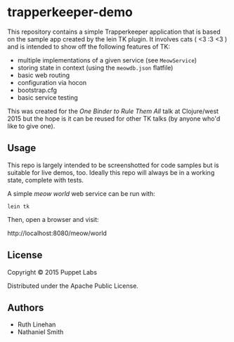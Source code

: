 # trapperkeeper-demo

This repository contains a simple Trapperkeeper application that is based on the sample app created by the lein TK plugin. It involves cats ( <3 :3 <3 ) and is intended to show off the following features of TK:

 * multiple implementations of a given service (see `MeowService`)
 * storing state in context (using the `meowdb.json` flatfile)
 * basic web routing
 * configuration via hocon
 * bootstrap.cfg
 * basic service testing

This was created for the _One Binder to Rule Them All_ talk at Clojure/west 2015 but the hope is it can be reused for other TK talks (by anyone who\'d like to give one).


## Usage

This repo is largely intended to be screenshotted for code samples but is suitable for live demos, too. Ideally this repo will always be in a working state, complete with tests.

A simple _meow world_ web service can be run with:

`lein tk`

Then, open a browser and visit:

http://localhost:8080/meow/world

## License

Copyright © 2015 Puppet Labs

Distributed under the Apache Public License.

## Authors

 * Ruth Linehan
 * Nathaniel Smith

